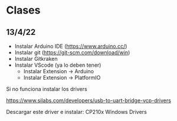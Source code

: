 # Clases

## 13/4/22
- Instalar Arduino IDE (https://www.arduino.cc/)
- Instalar git (https://git-scm.com/download/win)
- Instalar Gitkraken
- Instalar VScode (ya lo deben tener)
    - Instalar Extension -> Arduino
    - Instalar Extension -> PlatformIO 

Si no funciona instalar los drivers

https://www.silabs.com/developers/usb-to-uart-bridge-vcp-drivers

Descargar este driver e instalar: CP210x Windows Drivers